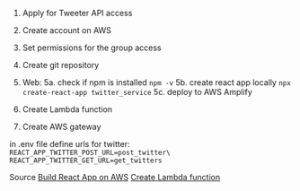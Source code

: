1. Apply for Tweeter API access
2. Create account on AWS
3. Set permissions for the group access
4. Create git repository


5. Web:
5a. check if npm is installed
`npm -v`
5b. create react app locally
`npx create-react-app twitter_service`
5c. deploy to AWS Amplify

6. Create Lambda function
7. Create AWS gateway


in .env file define urls for twitter:\
`
REACT_APP_TWITTER_POST_URL=post_twitter\
REACT_APP_TWITTER_GET_URL=get_twitters
`


Source
[Build React App on AWS](https://aws.amazon.com/getting-started/hands-on/build-react-app-amplify-graphql/module-one/?e=gs2020&p=build-a-react-app-intro)
[Create Lambda function](https://aws.amazon.com/getting-started/hands-on/build-web-app-s3-lambda-api-gateway-dynamodb/module-two/)
